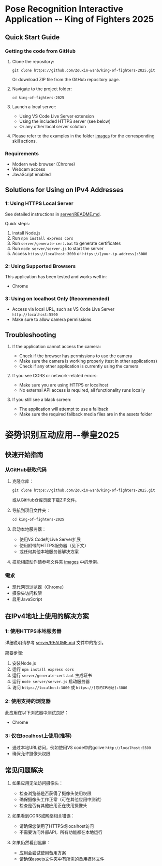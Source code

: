 # Pose Recognition Interactive Application -- King of Fighters 2025

## Quick Start Guide

### Getting the code from GitHub
1. Clone the repository:
   ```
   git clone https://github.com/Zouxin-wsnb/king-of-fighters-2025.git
   ```
   Or download ZIP file from the GitHub repository page.

2. Navigate to the project folder:
   ```
   cd king-of-fighters-2025
   ```

3. Launch a local server:
   - Using VS Code Live Server extension
   - Using the included HTTPS server (see below)
   - Or any other local server solution

4. Please refer to the examples in the folder [images](images) for the corresponding skill actions.

### Requirements
- Modern web browser (Chrome)
- Webcam access
- JavaScript enabled

## Solutions for Using on IPv4 Addresses

### 1: Using HTTPS Local Server

See detailed instructions in [server/README.md](server/README.md).

Quick steps:
1. Install Node.js
2. Run `npm install express cors`
3. Run `server/generate-cert.bat` to generate certificates
4. Run `node server/server.js` to start the server
5. Access `https://localhost:3000` or `https://[your-ip-address]:3000`

### 2: Using Supported Browsers

This application has been tested and works well in:
- Chrome

### 3: Using on localhost Only (Recommended)

- Access via local URL, such as VS Code Live Server `http://localhost:5500`
- Make sure to allow camera permissions

## Troubleshooting

1. If the application cannot access the camera:
   - Check if the browser has permissions to use the camera
   - Make sure the camera is working properly (test in other applications)
   - Check if any other application is currently using the camera

2. If you see CORS or network-related errors:
   - Make sure you are using HTTPS or localhost
   - No external API access is required, all functionality runs locally

3. If you still see a black screen:
   - The application will attempt to use a fallback
   - Make sure the required fallback media files are in the assets folder

# 姿势识别互动应用--拳皇2025

## 快速开始指南

### 从GitHub获取代码
1. 克隆仓库：
   ```
   git clone https://github.com/Zouxin-wsnb/king-of-fighters-2025.git
   ```
   或从GitHub仓库页面下载ZIP文件。

2. 导航到项目文件夹：
   ```
   cd king-of-fighters-2025
   ```

3. 启动本地服务器：
   - 使用VS Code的Live Server扩展
   - 使用附带的HTTPS服务器（见下文）
   - 或任何其他本地服务器解决方案

4. 技能相应动作请参考文件夹 [images](images) 中的示例。

### 需求
- 现代网页浏览器（Chrome）
- 摄像头访问权限
- 启用JavaScript

## 在IPv4地址上使用的解决方案

### 1: 使用HTTPS本地服务器

详细说明请参考 [server/README.md](server/README.md) 文件中的指引。

简要步骤:
1. 安装Node.js
2. 运行 `npm install express cors`
3. 运行 `server/generate-cert.bat` 生成证书
4. 运行 `node server/server.js` 启动服务器
5. 访问 `https://localhost:3000` 或 `https://[您的IP地址]:3000`

### 2: 使用支持的浏览器

此应用在以下浏览器中测试良好：
- Chrome

### 3: 仅在localhost上使用(推荐)

- 通过本地URL访问，例如使用VS code中的golive `http://localhost:5500`
- 确保允许摄像头权限

## 常见问题解决

1. 如果应用无法访问摄像头：
   - 检查浏览器是否获得了摄像头使用权限
   - 确保摄像头工作正常（可在其他应用中测试）
   - 检查是否有其他应用正在使用摄像头

2. 如果看到CORS或网络相关错误：
   - 请确保您使用了HTTPS或localhost访问
   - 不需要访问外部API，所有功能都在本地运行

3. 如果仍然看到黑屏：
   - 应用会尝试使用备用方案
   - 请确保assets文件夹中有所需的备用媒体文件
